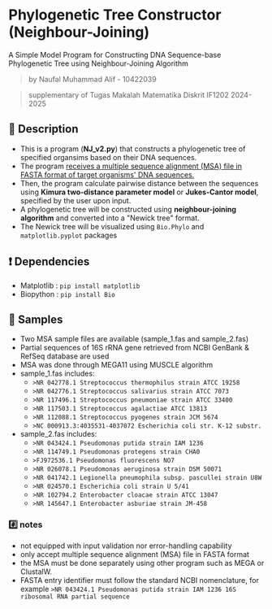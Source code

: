 # Phylogenetic Tree Constructor (Neighbour-Joining)
A Simple Model Program for Constructing DNA Sequence-base Phylogenetic Tree using Neighbour-Joining Algorithm

> by Naufal Muhammad Alif - 10422039

> supplementary of Tugas Makalah Matematika Diskrit IF1202 2024-2025

## 📝 Description
+ This is a program (__NJ_v2.py__) that constructs a phylogenetic tree of specified organsims based on their DNA sequences. 
+ The program <ins>receives a multiple sequence alignment (MSA) file in FASTA format of target organisms' DNA sequences.</ins>
+ Then, the program calculate pairwise distance between the sequences using __Kimura two-distance parameter model__ or __Jukes-Cantor model__, specified by the user upon input.
+ A phylogenetic tree will be constructed using __neighbour-joining algorithm__ and converted into a "Newick tree" format.
+ The Newick tree will be visualized using `Bio.Phylo` and `matplotlib.pyplot` packages

## ❗ Dependencies
+ Matplotlib : `pip install matplotlib`
+ Biopython : `pip install Bio`

## 🧬 Samples
+ Two MSA sample files are available (sample_1.fas and sample_2.fas)
+ Partial sequences of 16S rRNA gene retrieved from NCBI GenBank & RefSeq database are used
+ MSA was done through MEGA11 using MUSCLE algorithm
+ sample_1.fas includes:
  - `>NR 042778.1 Streptococcus thermophilus strain ATCC 19258`
  - `>NR 042776.1 Streptococcus salivarius strain ATCC 7073`
  - `>NR 117496.1 Streptococcus pneumoniae strain ATCC 33400`
  - `>NR 117503.1 Streptococcus agalactiae ATCC 13813`
  - `>NR 112088.1 Streptococcus pyogenes strain JCM 5674`
  - `>NC 000913.3:4035531-4037072 Escherichia coli str. K-12 substr.`
+ sample_2.fas includes:
  - `>NR 043424.1 Pseudomonas putida strain IAM 1236`
  - `>NR 114749.1 Pseudomonas protegens strain CHA0`
  - `>FJ972536.1 Pseudomonas fluorescens NO7`
  - `>NR 026078.1 Pseudomonas aeruginosa strain DSM 50071`
  - `>NR 041742.1 Legionella pneumophila subsp. pascullei strain U8W`
  - `>NR 024570.1 Escherichia coli strain U 5/41`
  - `>NR 102794.2 Enterobacter cloacae strain ATCC 13047`
  - `>NR 145647.1 Enterobacter asburiae strain JM-458`

### #️⃣ notes
+ not equipped with input validation nor error-handling capability
+ only accept multiple sequence alignment (MSA) file in FASTA format
+ the MSA must be done separately using other program such as MEGA or ClustalW.
+ FASTA entry identifier must follow the standard NCBI nomenclature, for example
`>NR 043424.1 Pseudomonas putida strain IAM 1236 16S ribosomal RNA partial sequence`
